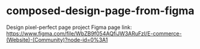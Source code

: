 # composed-design-page-from-figma
Design pixel-perfect page project 
Figma page link: https://www.figma.com/file/WbZB9f054AQfiJW3ARuFzI/E-commerce-(Website)-(Community)?node-id=0%3A1
